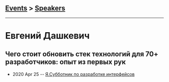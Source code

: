 ## [Events](../README.md) > [Speakers](../speakers.md)
---

# Евгений Дашкевич

## Чего стоит обновить стек технологий для 70+ разработчиков: опыт из первых рук
- 2020 Apr 25 -- [Я.Субботник по разработке интерфейсов](https://www.youtube.com/watch?v=sk5BIHvtCt8&t=2390s)    

